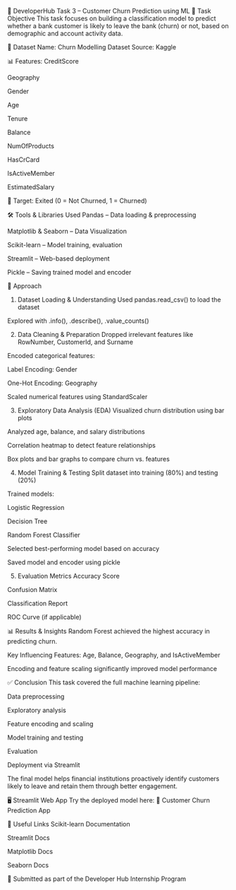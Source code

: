 📘 DeveloperHub Task 3 – Customer Churn Prediction using ML
📌 Task Objective
This task focuses on building a classification model to predict whether a bank customer is likely to leave the bank (churn) or not, based on demographic and account activity data.

📁 Dataset
Name: Churn Modelling Dataset
Source: Kaggle

📊 Features:
CreditScore

Geography

Gender

Age

Tenure

Balance

NumOfProducts

HasCrCard

IsActiveMember

EstimatedSalary

🎯 Target:
Exited (0 = Not Churned, 1 = Churned)

🛠️ Tools & Libraries Used
Pandas – Data loading & preprocessing

Matplotlib & Seaborn – Data Visualization

Scikit-learn – Model training, evaluation

Streamlit – Web-based deployment

Pickle – Saving trained model and encoder

🚀 Approach
1. Dataset Loading & Understanding
Used pandas.read_csv() to load the dataset

Explored with .info(), .describe(), .value_counts()

2. Data Cleaning & Preparation
Dropped irrelevant features like RowNumber, CustomerId, and Surname

Encoded categorical features:

Label Encoding: Gender

One-Hot Encoding: Geography

Scaled numerical features using StandardScaler

3. Exploratory Data Analysis (EDA)
Visualized churn distribution using bar plots

Analyzed age, balance, and salary distributions

Correlation heatmap to detect feature relationships

Box plots and bar graphs to compare churn vs. features

4. Model Training & Testing
Split dataset into training (80%) and testing (20%)

Trained models:

Logistic Regression

Decision Tree

Random Forest Classifier

Selected best-performing model based on accuracy

Saved model and encoder using pickle

5. Evaluation Metrics
Accuracy Score

Confusion Matrix

Classification Report

ROC Curve (if applicable)

📊 Results & Insights
Random Forest achieved the highest accuracy in predicting churn.

Key Influencing Features: Age, Balance, Geography, and IsActiveMember

Encoding and feature scaling significantly improved model performance

✅ Conclusion
This task covered the full machine learning pipeline:

Data preprocessing

Exploratory analysis

Feature encoding and scaling

Model training and testing

Evaluation

Deployment via Streamlit

The final model helps financial institutions proactively identify customers likely to leave and retain them through better engagement.

🖥️ Streamlit Web App
Try the deployed model here:
🔗 Customer Churn Prediction App

🔗 Useful Links
Scikit-learn Documentation

Streamlit Docs

Matplotlib Docs

Seaborn Docs

🧾 Submitted as part of the Developer Hub Internship Program

